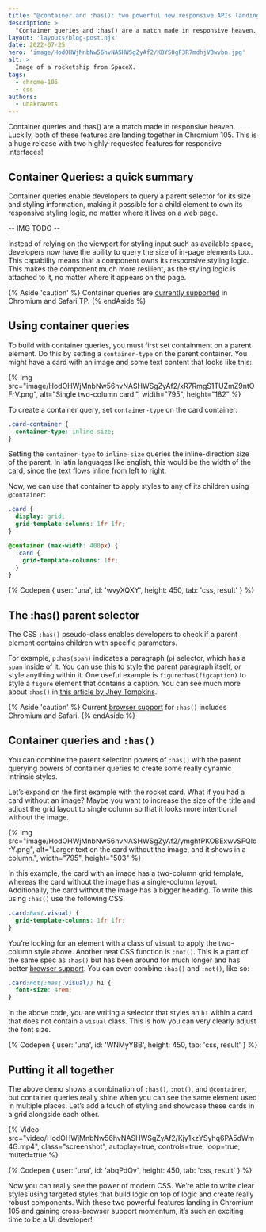 ```yaml
---
title: "@container and :has(): two powerful new responsive APIs landing in Chromium 105"
description: >
  "Container queries and :has() are a match made in responsive heaven. Luckily, both of these features are landing together in Chromium 105. This is a huge release with two highly-requested features for responsive interfaces!"
layout: 'layouts/blog-post.njk'
date: 2022-07-25
hero: 'image/HodOHWjMnbNw56hvNASHWSgZyAf2/KBYS0gF3R7mdhjVBwvbn.jpg'
alt: >
  Image of a rocketship from SpaceX.
tags:
  - chrome-105
  - css
authors:
  - unakravets
---
```


Container queries and :has() are a match made in responsive heaven. Luckily, both of these features are landing together in Chromium 105. This is a huge release with two highly-requested features for responsive interfaces!

## Container Queries: a quick summary

Container queries enable developers to query a parent selector for its size and styling information, making it possible for a child element to own its responsive styling logic, no matter where it lives on a web page.

-- IMG TODO --

Instead of relying on the viewport for styling input such as available space, developers now have the ability to query the size of in-page elements too.. This capability means that a component owns its responsive styling logic. This makes the component much more resilient, as the styling logic is attached to it, no matter where it appears on the page.

{% Aside 'caution' %}
Container queries are [currently supported](https://caniuse.com/css-container-queries) in Chromium and Safari TP.
{% endAside %}

## Using container queries

To build with container queries, you must first set containment on a parent element. Do this by setting a `container-type` on the parent container. You might have a card with an image and some text content that looks like this:

{% Img src="image/HodOHWjMnbNw56hvNASHWSgZyAf2/xR7RmgS1TUZmZ9ntOFrV.png", alt="Single two-column card.", width="795", height="182" %}

To create a container query, set `container-type` on the card container:

```css
.card-container {
  container-type: inline-size;
}
```

Setting the `container-type` to `inline-size` queries the inline-direction size of the parent. In latin languages like english, this would be the width of the card, since the text flows inline from left to right.

Now, we can use that container to apply styles to any of its children using `@container`:

```css
.card {
  display: grid;
  grid-template-columns: 1fr 1fr;
}

@container (max-width: 400px) {
  .card {
    grid-template-columns: 1fr;
  }
}
```

{% Codepen {
  user: 'una',
  id: 'wvyXQXY',
  height: 450,
  tab: 'css, result'
} %}

## The :has() parent selector

The CSS `:has()` pseudo-class enables developers to check if a parent element contains children with specific parameters. 

For example, `p:has(span)` indicates a paragraph (`p`) selector, which has a `span` inside of it. You can use this to style the parent paragraph itself, *or* style anything within it. One useful example is `figure:has(figcaption)` to style a `figure` element that contains a caption. You can see much more about `:has()` in [this article by Jhey Tompkins](/blog/has-m105/).

{% Aside 'caution' %}
Current [browser support](https://caniuse.com/css-has) for `:has()` includes Chromium and Safari.
{% endAside %}

## Container queries and `:has()`

You can combine the parent selection powers of `:has()` with the parent querying powers of container queries to create some really dynamic intrinsic styles.

Let’s expand on the first example with the rocket card. What if you had a card without an image? Maybe you want to increase the size of the title and adjust the grid layout to single column so that it looks more intentional without the image.

{% Img src="image/HodOHWjMnbNw56hvNASHWSgZyAf2/ymghfPKOBExwvSFQIdrY.png", alt="Larger text on the card without the image, and it shows in a column.", width="795", height="503" %}

In this example, the card with an image has a two-column grid template, whereas the card without the image has a single-column layout. Additionally, the card without the image has a bigger heading. To write this using `:has()` use the following CSS.

```css
.card:has(.visual) {
  grid-template-columns: 1fr 1fr;
}
```

You’re looking for an element with a class of `visual` to apply the two-column style above. Another neat CSS function is `:not()`. This is a part of the same spec as `:has()` but has been around for much longer and has better [browser support](https://caniuse.com/?search=%3Anot()). You can even combine `:has()` and `:not()`, like so:

```css
.card:not(:has(.visual)) h1 {
  font-size: 4rem;
}
```

In the above code, you are writing a selector that styles an `h1` within a card that does not contain a `visual` class. This is how you can very clearly adjust the font size.

{% Codepen {
  user: 'una',
  id: 'WNMyYBB',
  height: 450,
  tab: 'css, result'
} %}

## Putting it all together

The above demo shows a combination of `:has()`, `:not()`, and `@container`, but container queries really shine when you can see the same element used in multiple places. Let’s add a touch of styling and showcase these cards in a grid alongside each other.

{% Video src="video/HodOHWjMnbNw56hvNASHWSgZyAf2/Kjy1kzYSyhq6PA5dWm4G.mp4", class="screenshot", autoplay=true, controls=true, loop=true, muted=true %}


{% Codepen {
  user: 'una',
  id: 'abqPdQv',
  height: 450,
  tab: 'css, result'
} %}

Now you can really see the power of modern CSS. We’re able to write clear styles using targeted styles that build logic on top of logic and create really robust components. With these two powerful features landing in Chromium 105 and gaining cross-browser support momentum, it’s such an exciting time to be a UI developer!

